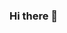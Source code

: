 ### Hi there 👋

<!--
**luis-hviana/luis-hviana** is a ✨ _special_ ✨ repository because its `README.md` (this file) appears on your GitHub profile.

<div>
  <a href="https://github.com/luis-hviana">
  <img height="180em" src="https://github-readme-stats.vercel.app/api?username=luis-hviana8&show_icons=true&theme=dracula&include_all_commits=true&count_private=true"/>
  <img height="180em" src="https://github-readme-stats.vercel.app/api/top-langs/?username=luis-hviana&layout=compact&langs_count=16&theme=dracula"/>
<div>

Here are some ideas to get you started:

- 🔭 I’m currently working on ...
- 🌱 I’m currently learning ...
- 👯 I’m looking to collaborate on ...
- 🤔 I’m looking for help with ...
- 💬 Ask me about ...
- 📫 How to reach me: ...
- 😄 Pronouns: ...
- ⚡ Fun fact: ...
-->
